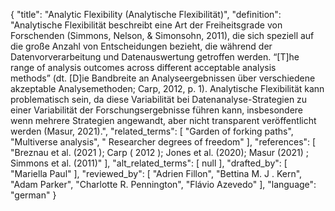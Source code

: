 {
    "title": "Analytic Flexibility (Analytische Flexibilität)",
    "definition": "Analytische Flexibilität beschreibt eine Art der Freiheitsgrade von Forschenden (Simmons, Nelson, & Simonsohn, 2011), die sich speziell auf die große Anzahl von Entscheidungen bezieht, die während der Datenvorverarbeitung und Datenauswertung getroffen werden. “[T]he range of analysis outcomes across different acceptable analysis methods” (dt. [D]ie Bandbreite an Analyseergebnissen über verschiedene akzeptable Analysemethoden; Carp, 2012, p. 1). Analytische Flexibilität kann problematisch sein, da diese Variabilität bei Datenanalyse-Strategien zu einer Variabilität der Forschungsergebnisse führen kann, insbesondere wenn mehrere Strategien angewandt, aber nicht transparent veröffentlicht werden (Masur, 2021).",
    "related_terms": [
        "Garden of forking paths",
        "Multiverse analysis",
        " Researcher degrees of freedom"
    ],
    "references": [
        "Breznau et al. (2021 ); Carp ( 2012 ); Jones et al. (2020); Masur (2021) ; Simmons et al. (2011)"
    ],
    "alt_related_terms": [
        null
    ],
    "drafted_by": [
        "Mariella Paul"
    ],
    "reviewed_by": [
        "Adrien Fillon",
        "Bettina M. J . Kern",
        "Adam Parker",
        "Charlotte R. Pennington",
        "Flávio Azevedo"
    ],
    "language": "german"
}
